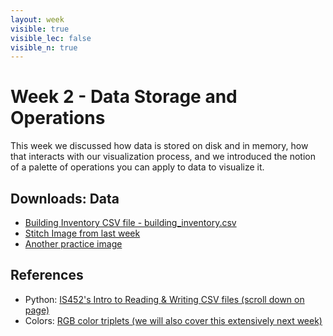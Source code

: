 ```yaml
---
layout: week
visible: true
visible_lec: false
visible_n: true
---
```


# Week 2 - Data Storage and Operations

This week we discussed how data is stored on disk and in memory, how that
interacts with our visualization process, and we introduced the notion of a
palette of operations you can apply to data to visualize it.

## Downloads: Data

 * <a href="https://uiuc-ischool-dataviz.github.io/spring2019online/week02/building_inventory.csv" download>Building Inventory CSV file - building_inventory.csv</a>
 * <a href="https://uiuc-ischool-dataviz.github.io/spring2019online/week01/images/stitch_reworked.png" download>Stitch Image from last week</a>
 * <a href="https://uiuc-ischool-dataviz.github.io/spring2019online/week04/data/littleCorgiInHat.png" download>Another practice image</a>


## References

 * Python: <a href="https://github.com/jnaiman/IS-452AO-Fall2019/blob/master/Lectures/Week-10-JSONandCSV.ipynb">IS452's Intro to Reading & Writing CSV files (scroll down on page)</a>
 * Colors: <a href="https://www.rapidtables.com/web/color/RGB_Color.html">RGB color triplets (we will also cover this extensively next week)</a>